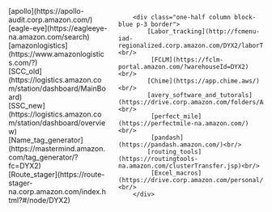 <div class="container">
    <div class="columns">
        <div class="one-half column block-blue p-3 border">
            [apollo](https://apollo-audit.corp.amazon.com/)<br/>
            [eagle-eye](https://eagleeye-na.amazon.com/search)<br/>
            [amazonlogistics](https://www.amazonlogistics.com/?)<br/>
            [SCC_old](https://logistics.amazon.com/station/dashboard/MainBoard)<br/>
            [SSC_new](https://logistics.amazon.com/station/dashboard/overview)<br/>
            [Name_tag_generator](https://mastermind.amazon.com/tag_generator/?fc=DYX2)<br/>
            [Route_stager](https://route-stager-na.corp.amazon.com/index.html?#/node/DYX2)<br/>
        </div>
       
        <div class="one-half column block-blue p-3 border">  
            [Labor_tracking](http://fcmenu-iad-regionalized.corp.amazon.com/DYX2/laborTrackingKiosk)<br/>
             [FCLM](https://fclm-portal.amazon.com/?warehouseId=DYX2)<br/>
            [Chime](https://app.chime.aws/)<br/>
            [avery_software_and_tutorals](https://drive.corp.amazon.com/folders/AMZL%20OpsTech/Avery%20Software)<br/>
             [perfect_mile](https://perfectmile-na.amazon.com/)<br/>
             [pandash](https://pandash.amazon.com/)<br/>
            [routing_tools](https://routingtools-na.amazon.com/clusterTransfer.jsp)<br/>
             [Excel_macros](https://drive.corp.amazon.com/personal/pascarma/QA)<br/>
        </div>
   </div>
</div>
